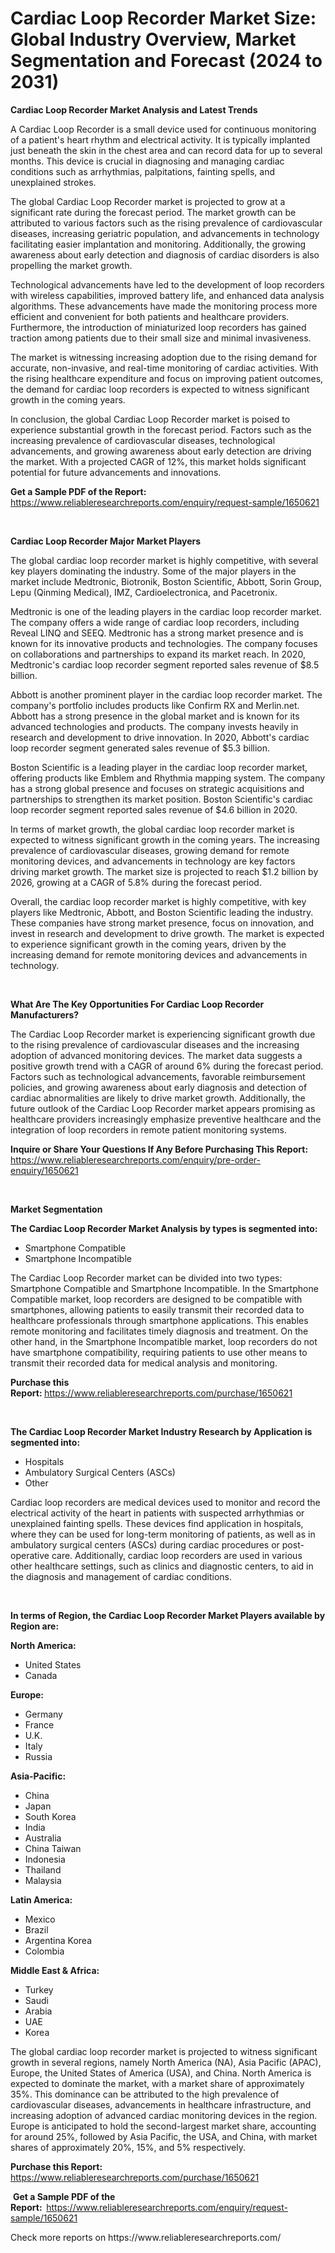 <p><h1>Cardiac Loop Recorder Market Size: Global Industry Overview, Market Segmentation and Forecast (2024 to 2031)</h1></p><p><strong>Cardiac Loop Recorder Market Analysis and Latest Trends</strong></p>
<p><p>A Cardiac Loop Recorder is a small device used for continuous monitoring of a patient's heart rhythm and electrical activity. It is typically implanted just beneath the skin in the chest area and can record data for up to several months. This device is crucial in diagnosing and managing cardiac conditions such as arrhythmias, palpitations, fainting spells, and unexplained strokes.</p><p>The global Cardiac Loop Recorder market is projected to grow at a significant rate during the forecast period. The market growth can be attributed to various factors such as the rising prevalence of cardiovascular diseases, increasing geriatric population, and advancements in technology facilitating easier implantation and monitoring. Additionally, the growing awareness about early detection and diagnosis of cardiac disorders is also propelling the market growth.</p><p>Technological advancements have led to the development of loop recorders with wireless capabilities, improved battery life, and enhanced data analysis algorithms. These advancements have made the monitoring process more efficient and convenient for both patients and healthcare providers. Furthermore, the introduction of miniaturized loop recorders has gained traction among patients due to their small size and minimal invasiveness.</p><p>The market is witnessing increasing adoption due to the rising demand for accurate, non-invasive, and real-time monitoring of cardiac activities. With the rising healthcare expenditure and focus on improving patient outcomes, the demand for cardiac loop recorders is expected to witness significant growth in the coming years.</p><p>In conclusion, the global Cardiac Loop Recorder market is poised to experience substantial growth in the forecast period. Factors such as the increasing prevalence of cardiovascular diseases, technological advancements, and growing awareness about early detection are driving the market. With a projected CAGR of 12%, this market holds significant potential for future advancements and innovations.</p></p>
<p><strong>Get a Sample PDF of the Report:&nbsp;</strong> <a href="https://www.reliableresearchreports.com/enquiry/request-sample/1650621">https://www.reliableresearchreports.com/enquiry/request-sample/1650621</a></p>
<p>&nbsp;</p>
<p><strong>Cardiac Loop Recorder Major Market Players</strong></p>
<p><p>The global cardiac loop recorder market is highly competitive, with several key players dominating the industry. Some of the major players in the market include Medtronic, Biotronik, Boston Scientific, Abbott, Sorin Group, Lepu (Qinming Medical), IMZ, Cardioelectronica, and Pacetronix.</p><p>Medtronic is one of the leading players in the cardiac loop recorder market. The company offers a wide range of cardiac loop recorders, including Reveal LINQ and SEEQ. Medtronic has a strong market presence and is known for its innovative products and technologies. The company focuses on collaborations and partnerships to expand its market reach. In 2020, Medtronic's cardiac loop recorder segment reported sales revenue of $8.5 billion.</p><p>Abbott is another prominent player in the cardiac loop recorder market. The company's portfolio includes products like Confirm RX and Merlin.net. Abbott has a strong presence in the global market and is known for its advanced technologies and products. The company invests heavily in research and development to drive innovation. In 2020, Abbott's cardiac loop recorder segment generated sales revenue of $5.3 billion.</p><p>Boston Scientific is a leading player in the cardiac loop recorder market, offering products like Emblem and Rhythmia mapping system. The company has a strong global presence and focuses on strategic acquisitions and partnerships to strengthen its market position. Boston Scientific's cardiac loop recorder segment reported sales revenue of $4.6 billion in 2020.</p><p>In terms of market growth, the global cardiac loop recorder market is expected to witness significant growth in the coming years. The increasing prevalence of cardiovascular diseases, growing demand for remote monitoring devices, and advancements in technology are key factors driving market growth. The market size is projected to reach $1.2 billion by 2026, growing at a CAGR of 5.8% during the forecast period.</p><p>Overall, the cardiac loop recorder market is highly competitive, with key players like Medtronic, Abbott, and Boston Scientific leading the industry. These companies have strong market presence, focus on innovation, and invest in research and development to drive growth. The market is expected to experience significant growth in the coming years, driven by the increasing demand for remote monitoring devices and advancements in technology.</p></p>
<p>&nbsp;</p>
<p><strong>What Are The Key Opportunities For Cardiac Loop Recorder Manufacturers?</strong></p>
<p><p>The Cardiac Loop Recorder market is experiencing significant growth due to the rising prevalence of cardiovascular diseases and the increasing adoption of advanced monitoring devices. The market data suggests a positive growth trend with a CAGR of around 6% during the forecast period. Factors such as technological advancements, favorable reimbursement policies, and growing awareness about early diagnosis and detection of cardiac abnormalities are likely to drive market growth. Additionally, the future outlook of the Cardiac Loop Recorder market appears promising as healthcare providers increasingly emphasize preventive healthcare and the integration of loop recorders in remote patient monitoring systems.</p></p>
<p><strong>Inquire or Share Your Questions If Any Before Purchasing This Report:</strong> <a href="https://www.reliableresearchreports.com/enquiry/pre-order-enquiry/1650621">https://www.reliableresearchreports.com/enquiry/pre-order-enquiry/1650621</a></p>
<p>&nbsp;</p>
<p><strong>Market Segmentation</strong></p>
<p><strong>The Cardiac Loop Recorder Market Analysis by types is segmented into:</strong></p>
<p><ul><li>Smartphone Compatible</li><li>Smartphone Incompatible</li></ul></p>
<p><p>The Cardiac Loop Recorder market can be divided into two types: Smartphone Compatible and Smartphone Incompatible. In the Smartphone Compatible market, loop recorders are designed to be compatible with smartphones, allowing patients to easily transmit their recorded data to healthcare professionals through smartphone applications. This enables remote monitoring and facilitates timely diagnosis and treatment. On the other hand, in the Smartphone Incompatible market, loop recorders do not have smartphone compatibility, requiring patients to use other means to transmit their recorded data for medical analysis and monitoring.</p></p>
<p><strong>Purchase this Report:&nbsp;</strong><a href="https://www.reliableresearchreports.com/purchase/1650621">https://www.reliableresearchreports.com/purchase/1650621</a></p>
<p>&nbsp;</p>
<p><strong>The Cardiac Loop Recorder Market Industry Research by Application is segmented into:</strong></p>
<p><ul><li>Hospitals</li><li>Ambulatory Surgical Centers (ASCs)</li><li>Other</li></ul></p>
<p><p>Cardiac loop recorders are medical devices used to monitor and record the electrical activity of the heart in patients with suspected arrhythmias or unexplained fainting spells. These devices find application in hospitals, where they can be used for long-term monitoring of patients, as well as in ambulatory surgical centers (ASCs) during cardiac procedures or post-operative care. Additionally, cardiac loop recorders are used in various other healthcare settings, such as clinics and diagnostic centers, to aid in the diagnosis and management of cardiac conditions.</p></p>
<p>&nbsp;</p>
<p><strong>In terms of Region, the Cardiac Loop Recorder Market Players available by Region are:</strong></p>
<p>
    <p> <strong> North America: </strong>
        <ul>
            <li>United States</li>
            <li>Canada</li>
        </ul>
        </p> 
    <p> <strong> Europe: </strong>
        <ul>
            <li>Germany</li>
            <li>France</li>
            <li>U.K.</li>
            <li>Italy</li>
            <li>Russia</li>
        </ul>
        </p> 
    <p> <strong> Asia-Pacific: </strong>
        <ul>
            <li>China</li>
            <li>Japan</li>
            <li>South Korea</li>
            <li>India</li>
            <li>Australia</li>
            <li>China Taiwan</li>
            <li>Indonesia</li>
            <li>Thailand</li>
            <li>Malaysia</li>
        </ul>
        </p> 
    <p> <strong> Latin America: </strong>
        <ul>
            <li>Mexico</li>
            <li>Brazil</li>
            <li>Argentina Korea</li>
            <li>Colombia</li>
        </ul>
        </p> 
    <p> <strong> Middle East & Africa: </strong>
        <ul>
            <li>Turkey</li>
            <li>Saudi</li>
            <li>Arabia</li>
            <li>UAE</li>
            <li>Korea</li>
        </ul>
    </p>
    </p>
<p><p>The global cardiac loop recorder market is projected to witness significant growth in several regions, namely North America (NA), Asia Pacific (APAC), Europe, the United States of America (USA), and China. North America is expected to dominate the market, with a market share of approximately 35%. This dominance can be attributed to the high prevalence of cardiovascular diseases, advancements in healthcare infrastructure, and increasing adoption of advanced cardiac monitoring devices in the region. Europe is anticipated to hold the second-largest market share, accounting for around 25%, followed by Asia Pacific, the USA, and China, with market shares of approximately 20%, 15%, and 5% respectively.</p></p>
<p><strong>Purchase this Report: </strong><a href="https://www.reliableresearchreports.com/purchase/1650621">https://www.reliableresearchreports.com/purchase/1650621</a></p>
<p>&nbsp;<strong>Get a Sample PDF of the Report:&nbsp;&nbsp;</strong><a href="https://www.reliableresearchreports.com/enquiry/request-sample/1650621">https://www.reliableresearchreports.com/enquiry/request-sample/1650621</a></p>
<p><strong></strong></p>
<p>Check more reports on https://www.reliableresearchreports.com/</p>